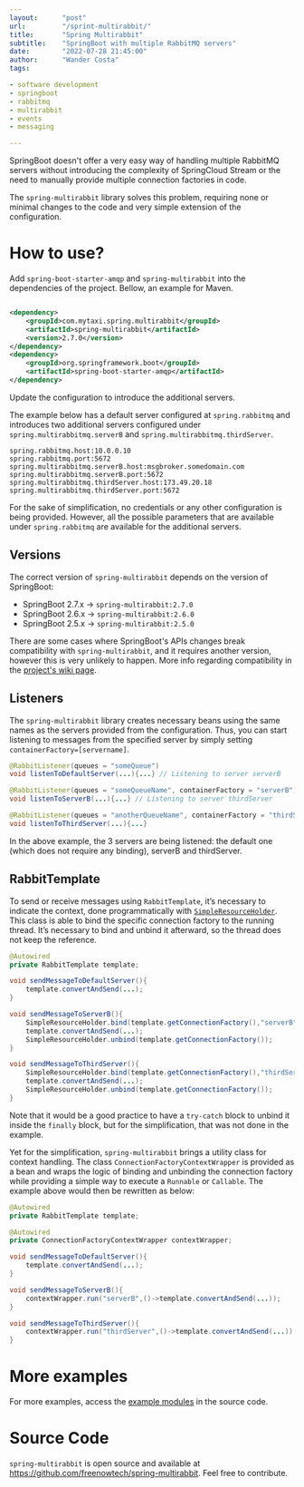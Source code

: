 ```yaml
---
layout:      "post"
url:         "/sprint-multirabbit/"
title:       "Spring Multirabbit"
subtitle:    "SpringBoot with multiple RabbitMQ servers"
date:        "2022-07-28 21:45:00"
author:      "Wander Costa"
tags:

- software development
- springboot
- rabbitmq
- multirabbit
- events
- messaging

---
```


SpringBoot doesn't offer a very easy way of handling multiple RabbitMQ servers without introducing the complexity of
SpringCloud Stream or the need to manually provide multiple connection factories in code.

The `spring-multirabbit` library solves this problem, requiring none or minimal changes to the code and very simple
extension of the configuration.

# How to use?

Add `spring-boot-starter-amqp` and `spring-multirabbit` into the dependencies of the project. Bellow, an example for
Maven.

```xml

<dependency>
    <groupId>com.mytaxi.spring.multirabbit</groupId>
    <artifactId>spring-multirabbit</artifactId>
    <version>2.7.0</version>
</dependency>
<dependency>
    <groupId>org.springframework.boot</groupId>
    <artifactId>spring-boot-starter-amqp</artifactId>
</dependency>
```

Update the configuration to introduce the additional servers.

The example below has a default server configured at `spring.rabbitmq` and introduces two additional servers configured
under `spring.multirabbitmq.serverB` and `spring.multirabbitmq.thirdServer`.

```properties
spring.rabbitmq.host:10.0.0.10
spring.rabbitmq.port:5672
spring.multirabbitmq.serverB.host:msgbroker.somedomain.com
spring.multirabbitmq.serverB.port:5672
spring.multirabbitmq.thirdServer.host:173.49.20.18
spring.multirabbitmq.thirdServer.port:5672
```

For the sake of simplification, no credentials or any other configuration is being provided. However, all the possible
parameters that are available under `spring.rabbitmq` are available for the additional servers.

## Versions

The correct version of `spring-multirabbit` depends on the version of SpringBoot:

- SpringBoot 2.7.x -> `spring-multirabbit:2.7.0`
- SpringBoot 2.6.x -> `spring-multirabbit:2.6.0`
- SpringBoot 2.5.x -> `spring-multirabbit:2.5.0`

There are some cases where SpringBoot's APIs changes break compatibility with `spring-multirabbit`, and it requires
another version, however this is very unlikely to happen. More info regarding compatibility in the
[project's wiki page][compatibility].

## Listeners

The `spring-multirabbit` library creates necessary beans using the same names as the servers provided from the
configuration. Thus, you can start listening to messages from the specified server by simply setting
`containerFactory=[servername]`.

```java
@RabbitListener(queues = "someQueue")
void listenToDefaultServer(...){...} // Listening to server serverB

@RabbitListener(queues = "someQueueName", containerFactory = "serverB")
void listenToServerB(...){...} // Listening to server thirdServer

@RabbitListener(queues = "anotherQueueName", containerFactory = "thirdServer")
void listenToThirdServer(...){...}
```

In the above example, the 3 servers are being listened: the default one (which does not require any binding), serverB
and thirdServer.

## RabbitTemplate

To send or receive messages using `RabbitTemplate`, it’s necessary to indicate the context, done programmatically
with [`SimpleResourceHolder`][srh]. This class is able to bind the specific connection factory to the running thread.
It’s necessary to bind and unbind it afterward, so the thread does not keep the reference.

```java
@Autowired
private RabbitTemplate template;

void sendMessageToDefaultServer(){
    template.convertAndSend(...);
}

void sendMessageToServerB(){
    SimpleResourceHolder.bind(template.getConnectionFactory(),"serverB");
    template.convertAndSend(...);
    SimpleResourceHolder.unbind(template.getConnectionFactory());
}

void sendMessageToThirdServer(){
    SimpleResourceHolder.bind(template.getConnectionFactory(),"thirdServer");
    template.convertAndSend(...);
    SimpleResourceHolder.unbind(template.getConnectionFactory());
}
```

Note that it would be a good practice to have a `try-catch` block to unbind it inside the `finally` block, but for the
simplification, that was not done in the example.

Yet for the simplification, `spring-multirabbit` brings a utility class for context handling. The class
`ConnectionFactoryContextWrapper` is provided as a bean and wraps the logic of binding and unbinding the connection
factory while providing a simple way to execute a `Runnable` or `Callable`. The example above would then be rewritten as
below:

```java
@Autowired
private RabbitTemplate template;

@Autowired
private ConnectionFactoryContextWrapper contextWrapper;

void sendMessageToDefaultServer(){
    template.convertAndSend(...);
}

void sendMessageToServerB(){
    contextWrapper.run("serverB",()->template.convertAndSend(...));
}

void sendMessageToThirdServer(){
    contextWrapper.run("thirdServer",()->template.convertAndSend(...));
}
```

# More examples

For more examples, access the [example modules][examples] in the source code.

# Source Code

`spring-multirabbit` is open source and available at https://github.com/freenowtech/spring-multirabbit. Feel free to
contribute.


[oldpost]: https://medium.com/inside-freenow/springboot-with-multiple-rabbitmq-brokers-cec203c3f77

[srh]: https://docs.spring.io/spring-amqp/api/org/springframework/amqp/rabbit/connection/SimpleResourceHolder.html

[compatibility]: https://github.com/freenowtech/spring-multirabbit/wiki

[examples]: https://github.com/freenowtech/spring-multirabbit/tree/main/spring-multirabbit-examples
